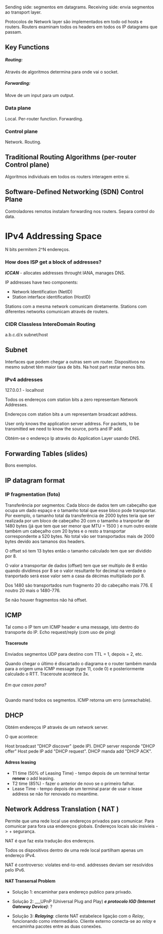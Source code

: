 Sending side: segmentos em datagrams.
Receiving side: envia segmentos ao transport layer.

Protocolos de Network layer são implementados em todo od hosts e routers.
Routers examinam todos os headers em todos os IP datagrams que passam.

## Key Functions

##### Routing:
Através de algoritmos determina para onde vai o socket.

##### Forwarding:
Move de um input para um output.

### Data plane
Local.
Per-router function.
Forwarding.

### Control plane
Network.
Routing.

## Traditional Routing Algorithms (per-router Control plane)
Algoritmos individuais em todos os routers interagem entre si.

## Software-Defined Networking (SDN) Control Plane
Controladores remotos instalam forwarding nos routers. Separa control do data.

# IPv4 Addressing Space
N bits permitem 2^N endereços.

### How does ISP get a block of addresses?
___ICCAN___ - allocates addresses throught IANA, manages DNS.

IP addresses have two components:

- Network Identification (NetID)
- Station interface identification (HostID)

Stations com a mesma network comunicam diretamente.
Stations com diferentes networks comunicam através de routers.

### CIDR Classless IntereDomain Routing
a.b.c.d/x
subnet/host

## Subnet

Interfaces que podem chegar a outras sem um router.
Dispositivos no mesmo subnet têm maior taxa de bits.
Na host part restar menos bits.

### IPv4 addresses

127.0.0.1 - localhost

Todos os endereços com station bits a zero representam Network Addresses.

Endereços com station bits a um representam broadcast address.

User only knows the application server address. For packets, to be transmitted we need to know the source, ports and IP add.

Obtém-se o endereço Ip através do Application Layer usando DNS.

## Forwarding Tables (slides)
Bons exemplos.


## IP datagram format

### IP fragmentation (foto)

Transferência por segmentos:
Cada bloco de dados tem um cabeçalho que ocupa um dado espaço e o tamanho total que esse bloco pode transportar.
Por exemplo, o tamanho total da transferência de 2000 bytes teria que ser realizada por um bloco de cabeçalho 20 com o tamanho a tranportar de 1480 bytes (já que tem que ser menor que MTU = 1500 ) e num outro existe também um cabeçalho com 20 bytes e o resto a transportar correspondente a 520 bytes. No total vão ser transportados mais de 2000 bytes devido aos tamanos dos headers.

O offset só tem 13 bytes então o tamanho calculado tem que ser dividido por 8.

O valor a transportar de dados (offset) tem que ser multiplo de 8 então quando dividimos por 8 se o valor resultante for decimal na verdade o tranportado será esse valor sem a casa da décimas multipliado por 8. 

Dos 1480 são transportados num fragmento 20 do cabeçalho mais 776.
E noutro 20 mais o 1480-776.

Se não houver fragmentos não há offset.


## ICMP

Tal como o IP tem um ICMP header e uma message, isto dentro do transporte do IP. 
Echo request/reply (com uso de ping)

#### Traceroute

Enviados segmentos UDP para destino com TTL = 1, depois = 2, etc.

Quando chegar o último é discartado o diagrama e o router também manda para a origem uma ICMP message (type 11, code 0) e posteriormente calculado o RTT.
Traceroute acontece 3x.

###### Em que casos para?
Quando mand todos os segmentos.
ICMP retorna um erro (unreachable).

## DHCP

Obtém endereços IP através de um network server.

O que acontece:

Host broadcast "DHCP discover" (pede IP).
DHCP server responde "DHCP offer"
Host pede IP add "DHCP request".
DHCP manda add "DHCP ACK".

#### Adress leasing

- T1 time (50% of Leasing Time) - tempo depois de um terminal tentar __renew__ o add leasing.
- T2 time (85%) - fazer o anterior de novo se o primeiro falhar.
- Lease Time - tempo depois de um terminal parar de usar o lease address se não for renovado no meantime.

## Network Address Translation ( NAT )

Permite que uma rede local use endereços privados para comunicar.
Para comunicar para fora usa endereços globais.
Endereços locais são insivíeis -> + segurança.

NAT é que faz esta tradução dos endereços.

Todos os dispositivos dentro de uma rede local partilham apenas um endereço IPv4.

NAT é controverso:
violates end-to-end.
addresses deviam ser resolvidos pelo IPv6.

#### NAT Transersal Problem

- Solução 1: encaminhar para endereço publico para privado.

- Solução 2: ___UPnP (Universal Plug and Play) ___e protocolo IGD (Internet Gateway Device)___: ?

- Solução 3: ___Relaying___: cliente NAT estabelece ligação com o _Relay_, funcionando como intermediário. Cliente externo conecta-se ao _relay_ e encaminha pacotes entre as duas conexões.




